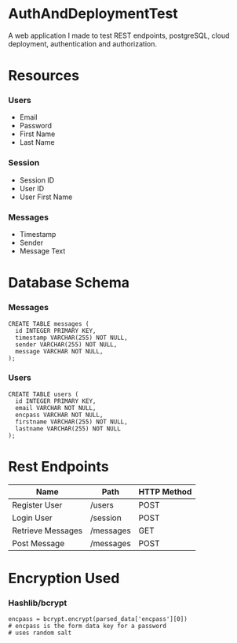 # AuthAndDeploymentTest
A web application I made to test REST endpoints, postgreSQL, cloud deployment, authentication and authorization.

# Resources

### Users
 * Email
 * Password
 * First Name
 * Last Name

### Session
 * Session ID
  * User ID
  * User First Name

### Messages
 * Timestamp
 * Sender
 * Message Text
 
# Database Schema
 
### Messages

```
CREATE TABLE messages (
  id INTEGER PRIMARY KEY,
  timestamp VARCHAR(255) NOT NULL,
  sender VARCHAR(255) NOT NULL,
  message VARCHAR NOT NULL,
);
```
### Users

```
CREATE TABLE users (
  id INTEGER PRIMARY KEY,
  email VARCHAR NOT NULL,
  encpass VARCHAR NOT NULL,
  firstname VARCHAR(255) NOT NULL,
  lastname VARCHAR(255) NOT NULL
);
```

# Rest Endpoints

Name | Path | HTTP Method
--- | --- | ---
Register User | /users | POST
Login User | /session | POST
Retrieve Messages | /messages | GET
Post Message | /messages | POST

# Encryption Used

### Hashlib/bcrypt

```
encpass = bcrypt.encrypt(parsed_data['encpass'][0])
# encpass is the form data key for a password
# uses random salt
```







